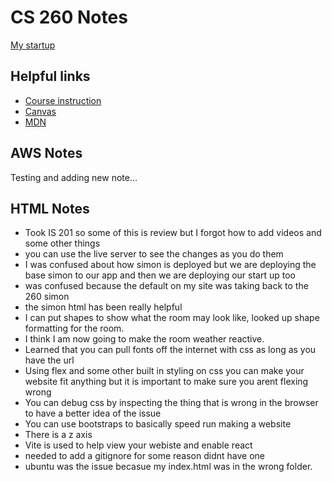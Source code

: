# CS 260 Notes

[My startup](https://simon.cs260.click)

## Helpful links

- [Course instruction](https://github.com/webprogramming260)
- [Canvas](https://byu.instructure.com)
- [MDN](https://developer.mozilla.org)

## AWS Notes

Testing and adding new note...


## HTML Notes

- Took IS 201 so some of this is review but I forgot how to add videos and some other things
- you can use the live server to see the changes as you do them
- I was confused about how simon is deployed but we are deploying the base simon to our app and then we are deploying our start up too
- was confused because the default on my site was taking back to the 260 simon
- the simon html has been really helpful
- I can put shapes to show what the room may look like, looked up shape formatting for the room.
- I think I am now going to make the room weather reactive.
- Learned that you can pull fonts off the internet with css as long as you have the url
- Using flex and some other built in styling on css you can make your website fit anything but it is important to make sure you arent flexing wrong
- You can debug css by inspecting the thing that is wrong in the browser to have a better idea of the issue
- You can use bootstraps to basically speed run making a website
- There is a z axis
- Vite is used to help view your webiste and enable react
- needed to add a gitignore for some reason didnt have one
- ubuntu was the issue becasue my index.html was in the wrong folder. 
